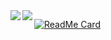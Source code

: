 <a href="https://github.com/icyflame/icyflame">
  <img align="left" src="https://github-readme-stats.vercel.app/api?username=icyflame&count_private=true&show_icons=true" />
</a>
<a href="https://github.com/icyflame/icyflame">
  <img align="left" src="https://github-readme-stats.vercel.app/api/top-langs/?username=icyflame" />
</a>

[![ReadMe Card](https://github-readme-stats.vercel.app/api/pin/?username=icyflame&repo=dotfiles)](https://github.com/icyflame/icyflame)
